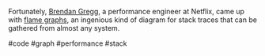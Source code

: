 Fortunately, [Brendan Gregg](https://oreil.ly/dhd5O), a performance engineer at Netflix, came up with [flame graphs](https://oreil.ly/2kCDd), an ingenious kind of diagram for stack traces that can be gathered from almost any system. 

#code #graph #performance #stack